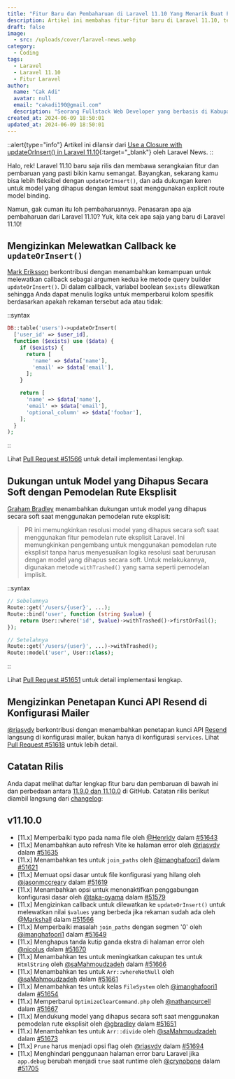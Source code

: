 ```yaml
---
title: "Fitur Baru dan Pembaharuan di Laravel 11.10 Yang Menarik Buat Pengembang"
description: Artikel ini membahas fitur-fitur baru di Laravel 11.10, termasuk kemampuan untuk mengirim callback ke updateOrInsert, dukungan untuk model yang dihapus secara lembut dengan binding model rute eksplisit, dan lainnya.
draft: false
image:
  - src: /uploads/cover/laravel-news.webp
category:
  - Coding
tags:
  - Laravel
  - Laravel 11.10
  - Fitur Laravel
author:
  name: "Cak Adi"
  avatar: null
  email: "cakadi190@gmail.com"
  description: "Seorang Fullstack Web Developer yang berbasis di Kabupaten Ngawi yang suka sekali dengan desain dan juga hal yang berbau teknologi."
created_at: 2024-06-09 18:50:01
updated_at: 2024-06-09 18:50:01
---
```


::alert{type="info"}
Artikel ini dilansir dari [Use a Closure with updateOrInsert() in Laravel 11.10](https://laravel-news.com/laravel-11-10-0){:target="_blank"}  oleh Laravel News.
::

Halo, rek! Laravel 11.10 baru saja rilis dan membawa serangkaian fitur dan pembaruan yang pasti bikin kamu semangat. Bayangkan, sekarang kamu bisa lebih fleksibel dengan `updateOrInsert()`, dan ada dukungan keren untuk model yang dihapus dengan lembut saat menggunakan explicit route model binding.

Namun, gak cuman itu loh pembaharuannya. Penasaran apa aja pembaharuan dari Laravel 11.10? Yuk, kita cek apa saja yang baru di Laravel 11.10!

## Mengizinkan Melewatkan Callback ke `updateOrInsert()`

[Mark Eriksson](https://github.com/Markshall) berkontribusi dengan menambahkan kemampuan untuk melewatkan callback sebagai argumen kedua ke metode query builder `updateOrInsert()`. Di dalam callback, variabel boolean `$exists` dilewatkan sehingga Anda dapat menulis logika untuk memperbarui kolom spesifik berdasarkan apakah rekaman tersebut ada atau tidak:

::syntax
```php
DB::table('users')->updateOrInsert(
  ['user_id' => $user_id],
  function ($exists) use ($data) {
    if ($exists) {
      return [
        'name' => $data['name'],
        'email' => $data['email'],
      ];
    }

    return [
      'name' => $data['name'],
      'email' => $data['email'],
      'optional_column' => $data['foobar'],
    ];
  }
);
```
::

Lihat [Pull Request #51566](https://github.com/laravel/framework/pull/51566) untuk detail implementasi lengkap.

## Dukungan untuk Model yang Dihapus Secara Soft dengan Pemodelan Rute Eksplisit

[Graham Bradley](https://github.com/gbradley) menambahkan dukungan untuk model yang dihapus secara soft saat menggunakan pemodelan rute eksplisit:

> PR ini memungkinkan resolusi model yang dihapus secara soft saat menggunakan fitur pemodelan rute eksplisit Laravel. Ini memungkinkan pengembang untuk menggunakan pemodelan rute eksplisit tanpa harus menyesuaikan logika resolusi saat berurusan dengan model yang dihapus secara soft. Untuk melakukannya, digunakan metode `withTrashed()` yang sama seperti pemodelan implisit.

::syntax
```php
// Sebelumnya
Route::get('/users/{user}', ...);
Route::bind('user', function (string $value) {
    return User::where('id', $value)->withTrashed()->firstOrFail();
});

// Setelahnya
Route::get('/users/{user}', ...)->withTrashed();
Route::model('user', User::class);
```
::

Lihat [Pull Request #51651](https://github.com/laravel/framework/pull/51651) untuk detail implementasi lengkap.

## Mengizinkan Penetapan Kunci API Resend di Konfigurasi Mailer

[@riasvdv](https://github.com/riasvdv) berkontribusi dengan menambahkan penetapan kunci API [Resend](https://laravel-news.com/resend-laravel) langsung di konfigurasi mailer, bukan hanya di konfigurasi `services`. Lihat [Pull Request #51618](https://github.com/laravel/framework/pull/51618) untuk lebih detail.

## Catatan Rilis

Anda dapat melihat daftar lengkap fitur baru dan pembaruan di bawah ini dan perbedaan antara [11.9.0 dan 11.10.0](https://github.com/laravel/framework/compare/v11.9.0...v11.10.0) di GitHub. Catatan rilis berikut diambil langsung dari [changelog](https://github.com/laravel/framework/blob/e404bd90a97b2e9ed8a3d2ef53a4312658a4a49a/CHANGELOG.md#v11100---2024-06-04):

## v11.10.0

- [11.x] Memperbaiki typo pada nama file oleh [@Henridv](https://github.com/Henridv) dalam [#51643](https://github.com/laravel/framework/pull/51643)
- [11.x] Menambahkan auto refresh Vite ke halaman error oleh [@riasvdv](https://github.com/riasvdv) dalam [#51635](https://github.com/laravel/framework/pull/51635)
- [11.x] Menambahkan tes untuk `join_paths` oleh [@imanghafoori1](https://github.com/imanghafoori1) dalam [#51621](https://github.com/laravel/framework/pull/51621)
- [11.x] Memuat opsi dasar untuk file konfigurasi yang hilang oleh [@jasonmccreary](https://github.com/jasonmccreary) dalam [#51619](https://github.com/laravel/framework/pull/51619)
- [11.x] Menambahkan opsi untuk menonaktifkan penggabungan konfigurasi dasar oleh [@taka-oyama](https://github.com/taka-oyama) dalam [#51579](https://github.com/laravel/framework/pull/51579)
- [11.x] Mengizinkan callback untuk dilewatkan ke `updateOrInsert()` untuk melewatkan nilai `$values` yang berbeda jika rekaman sudah ada oleh [@Markshall](https://github.com/Markshall) dalam [#51566](https://github.com/laravel/framework/pull/51566)
- [11.x] Memperbaiki masalah `join_paths` dengan segmen '0' oleh [@imanghafoori1](https://github.com/imanghafoori1) dalam [#51649](https://github.com/laravel/framework/pull/51649)
- [11.x] Menghapus tanda kutip ganda ekstra di halaman error oleh [@nicolus](https://github.com/nicolus) dalam [#51670](https://github.com/laravel/framework/pull/51670)
- [11.x] Menambahkan tes untuk meningkatkan cakupan tes untuk `HtmlString` oleh [@saMahmoudzadeh](https://github.com/saMahmoudzadeh) dalam [#51666](https://github.com/laravel/framework/pull/51666)
- [11.x] Menambahkan tes untuk `Arr::whereNotNull` oleh [@saMahmoudzadeh](https://github.com/saMahmoudzadeh) dalam [#51661](https://github.com/laravel/framework/pull/51661)
- [11.x] Menambahkan tes untuk kelas `FileSystem` oleh [@imanghafoori1](https://github.com/imanghafoori1) dalam [#51654](https://github.com/laravel/framework/pull/51654)
- [11.x] Memperbarui `OptimizeClearCommand.php` oleh [@nathanpurcell](https://github.com/nathanpurcell) dalam [#51667](https://github.com/laravel/framework/pull/51667)
- [11.x] Mendukung model yang dihapus secara soft saat menggunakan pemodelan rute eksplisit oleh [@gbradley](https://github.com/gbradley) dalam [#51651](https://github.com/laravel/framework/pull/51651)
- [11.x] Menambahkan tes untuk `Arr::divide` oleh [@saMahmoudzadeh](https://github.com/saMahmoudzadeh) dalam [#51673](https://github.com/laravel/framework/pull/51673)
- [11.x] `Prune` harus menjadi opsi flag oleh [@riasvdv](https://github.com/riasvdv) dalam [#51694](https://github.com/laravel/framework/pull/51694)
- [11.x] Menghindari penggunaan halaman error baru Laravel jika `app.debug` berubah menjadi `true` saat runtime oleh [@crynobone](https://github.com/crynobone) dalam [#51705](https://github.com/laravel/framework/pull/51705)
